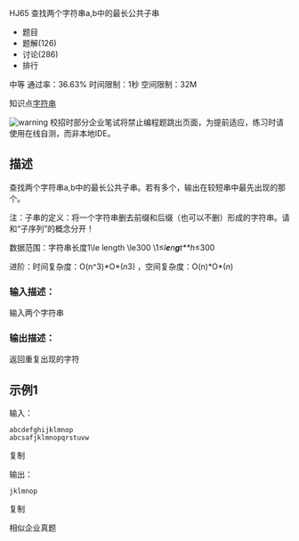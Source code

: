 HJ65 查找两个字符串a,b中的最长公共子串







- 题目
- 题解(126)
- 讨论(286)
- 排行

中等 通过率：36.63% 时间限制：1秒 空间限制：32M

知识点[字符串](https://www.nowcoder.com/exam/oj/ta?page=2&tpId=37&type=37?tag=579)

![warning](https://static.nowcoder.com/fe/file/images/web/ta/warning.png) 校招时部分企业笔试将禁止编程题跳出页面，为提前适应，练习时请使用在线自测，而非本地IDE。

## 描述

查找两个字符串a,b中的最长公共子串。若有多个，输出在较短串中最先出现的那个。

注：子串的定义：将一个字符串删去前缀和后缀（也可以不删）形成的字符串。请和“子序列”的概念分开！

数据范围：字符串长度1\le length \le300 \1≤*l**e**n**g**t**h*≤300 

进阶：时间复杂度：O(n^3)\*O*(*n*3) ，空间复杂度：O(n)\*O*(*n*) 

### 输入描述：

输入两个字符串

### 输出描述：

返回重复出现的字符

## 示例1

输入：

```
abcdefghijklmnop
abcsafjklmnopqrstuvw
```

复制

输出：

```
jklmnop
```

复制

相似企业真题